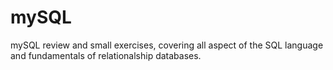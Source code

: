 # mySQL
mySQL review and small exercises, covering all aspect of the SQL language and fundamentals of relationalship databases.


